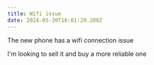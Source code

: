 ```yaml
---
title: Wifi issue
date: 2024-05-30T16:01:29.208Z
---
```


The new phone has a wifi connection issue

I'm looking to sell it and buy a more reliable one

